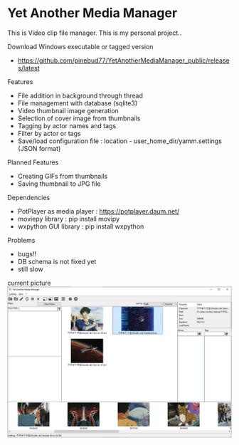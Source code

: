 Yet Another Media Manager
=========================

This is Video clip file manager. This is my personal project..

Download Windows executable or tagged version
* https://github.com/pinebud77/YetAnotherMediaManager_public/releases/latest

Features
* File addition in background through thread
* File management with database (sqlite3)
* Video thumbnail image generation
* Selection of cover image from thumbnails
* Tagging by actor names and tags
* Filter by actor or tags
* Save/load configuration file : location - user_home_dir/yamm.settings (JSON format)

Planned Features
* Creating GIFs from thumbnails
* Saving thumbnail to JPG file

Dependencies
* PotPlayer as media player : https://potplayer.daum.net/
* moviepy library : pip install movipy
* wxpython GUI library : pip install wxpython

Problems
* bugs!!
* DB schema is not fixed yet
* still slow

current picture
![current pic](https://github.com/pinebud77/YetAnotherMediaManager_public/blob/main/yamm.png)
